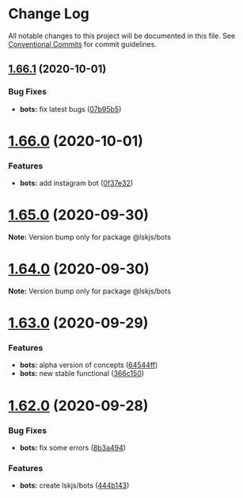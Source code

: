 # Change Log

All notable changes to this project will be documented in this file.
See [Conventional Commits](https://conventionalcommits.org) for commit guidelines.

## [1.66.1](https://github.com/lskjs/lskjs/tree/master/packages/bots/compare/v1.66.0...v1.66.1) (2020-10-01)


### Bug Fixes

* **bots:** fix latest bugs ([07b95b5](https://github.com/lskjs/lskjs/tree/master/packages/bots/commit/07b95b502fd003830301b085b6a3698e38fbe473))





# [1.66.0](https://github.com/lskjs/lskjs/tree/master/packages/bots/compare/v1.65.0...v1.66.0) (2020-10-01)


### Features

* **bots:** add instagram bot ([0f37e32](https://github.com/lskjs/lskjs/tree/master/packages/bots/commit/0f37e32059ab31509dee78c8b05ceffda1821a09))





# [1.65.0](https://github.com/lskjs/lskjs/tree/master/packages/bots/compare/v1.64.1...v1.65.0) (2020-09-30)

**Note:** Version bump only for package @lskjs/bots





# [1.64.0](https://github.com/lskjs/lskjs/tree/master/packages/bots/compare/v1.63.0...v1.64.0) (2020-09-30)

**Note:** Version bump only for package @lskjs/bots





# [1.63.0](https://github.com/lskjs/lskjs/tree/master/packages/bots/compare/v1.62.1...v1.63.0) (2020-09-29)


### Features

* **bots:** alpha version of concepts ([64544ff](https://github.com/lskjs/lskjs/tree/master/packages/bots/commit/64544fff23fd5fc817521bfb8c67470939d76087))
* **bots:** new stable functional ([366c150](https://github.com/lskjs/lskjs/tree/master/packages/bots/commit/366c150067a69f9cd974fb1dd3df79e0a4aa27fe))





# [1.62.0](https://github.com/lskjs/lskjs/tree/master/packages/bots/compare/v1.61.2...v1.62.0) (2020-09-28)


### Bug Fixes

* **bots:** fix some errors ([8b3a494](https://github.com/lskjs/lskjs/tree/master/packages/bots/commit/8b3a49497f14ffc165643ac0ceea55731b86a87c))


### Features

* **bots:** create lskjs/bots ([444b143](https://github.com/lskjs/lskjs/tree/master/packages/bots/commit/444b1435cb8ed1f6226e9cebcdfc247cd0bf0288))
